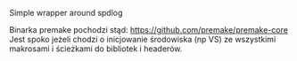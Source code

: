 Simple wrapper around spdlog

Binarka premake pochodzi stąd: https://github.com/premake/premake-core
Jest spoko jeżeli chodzi o inicjowanie środowiska (np VS) ze wszystkimi makrosami i ścieżkami do bibliotek i headerów.